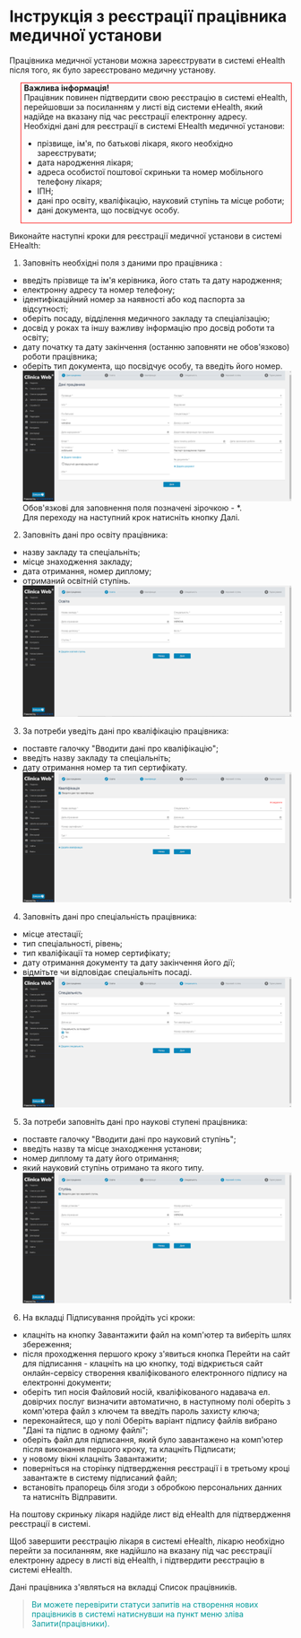 ﻿# Інструкція з реєстрації працівника медичної установи

Працівника медичної установи можна зареєструвати в системі eHealth після того, як було зареєстровано медичну установу.    

<div style="border: 1px solid red; margin-left: 20px; padding-left: 5px">
<b>Важлива інформація!</b>   

<div>Працівник повинен підтвердити свою реєстрацію в системі eHealth, перейшовши за посиланням у листі від системи eHealth, який надійде на вказану під час реєстрації електронну адресу.</div>  

<div>Необхідні дані для реєстрації в системі EHealth медичної установи:   
<ul><li>прізвище, ім'я, по батькові лікаря, якого необхідно зареєструвати;</li>
<li>дата народження лікаря;</li>
<li>адреса особистої поштової скриньки та номер мобільного телефону лікаря;</li>
<li>ІПН;</li>
<li>дані про освіту, кваліфікацію, науковий ступінь та місце роботи;</li>
<li>дані документа, що посвідчує особу.</li></ul></div></div>   

Виконайте наступні кроки для реєстрації медичної установи в системі EHealth:   

1. Заповніть необхідні поля з даними про працівника :

- введіть прізвище та ім'я керівника, його стать та дату народження; 
- електронну адресу та номер телефону;
- ідентифікаційний номер за наявності або код паспорта за відсутності;
- оберіть посаду, відділення медичного закладу та спеціалізацію;
- досвід у роках та іншу важливу інформацію про  досвід роботи та освіту;
- дату початку та дату закінчення (останню заповняти не обов'язково) роботи працівника;
- оберіть тип документа, що посвідчує особу, та введіть його номер.   
![](./images/createEmployee/emp1.png)
Обов'язкові для заповнення поля позначені зірочкою - *.   
Для переходу на наступний крок натисніть кнопку Далі.

2. Заповніть дані про освіту працівника:

- назву закладу та спеціальніть;
- місце знаходження закладу;
- дата отримання, номер диплому;
- отриманий освітній ступінь.![](./images/createEmployee/emp2.png)

3. За потреби уведіть дані про кваліфікацію працівника:

- поставте галочку "Вводити дані про кваліфікацію";
- введіть назву закладу та спеціальніть;
- дату отримання номер та тип сертифікату.![](./images/createEmployee/emp3.png)

4. Заповніть дані про спеціальність працівника:

- місце атестації;
- тип спеціальності, рівень;
- тип кваліфікації та номер сертифікату;
- дату отримання документу та дату закінчення його дії;
- відмітьте чи відповідає спеціальніть посаді.![](./images/createEmployee/emp4.png)


5. За потреби заповніть дані про наукові ступені працівника:

- поставте галочку "Вводити дані про науковий ступінь";
- введіть назву та місце знаходження установи;
- номер диплому та дату його отримання;
- який науковий ступінь отримано та якого типу.![](./images/createEmployee/emp5.png)

6. На вкладці Підписування пройдіть усі кроки:
- клацніть на кнопку Завантажити файл на комп'ютер та виберіть шлях збереження;
- після проходження першого кроку з'явиться кнопка Перейти на сайт для підписання - клацніть на цю кнопку, тоді відкриється сайт онлайн-сервісу створення кваліфікованого електронного підпису на електронні документи;
- оберіть тип носія Файловий носій, кваліфікованого надавача ел. довірчих послуг визначити автоматично, в наступному полі оберіть з комп'ютера файл з ключем та введіть пароль захисту ключа;
- переконайтеся, що у полі Оберіть варіант підпису файлів вибрано "Дані та підпис в одному файлі";
- оберіть файл для підписання, який було завантажено на комп'ютер після виконання першого кроку, та клацніть Підписати;
- у новому вікні клацніть Завантажити;
- поверніться на сторінку підтвердження реєстрації і в третьому кроці завантажте в систему підписаний файл;
- встановіть прапорець біля згоди з обробкою персональних данних та натисніть Відправити.   

На поштову скриньку лікаря надійде лист від eHealth для підтвердження реєстрації в системі.   

Щоб завершити реєстрацію лікаря в системі eHealth, лікарю необхідно перейти за посиланням, яке надійшло на вказану під час реєстрації електронну адресу в листі від eHealth, і підтвердити реєстрацію в системі eHealth.

Дані працівника з'являться на вкладці Список працівників.    

><span style="color: #009999">Ви можете перевірити статуси запитів на створення нових працівників в системі натиснувши на пункт меню зліва Запити(працівники).</span>